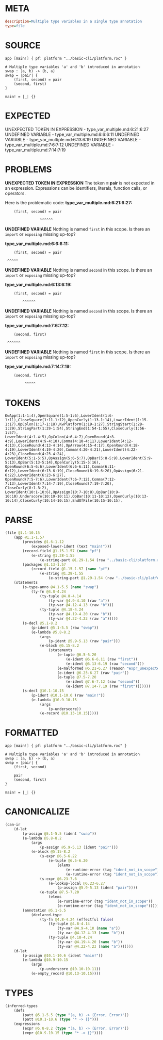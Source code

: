 # META
~~~ini
description=Multiple type variables in a single type annotation
type=file
~~~
# SOURCE
~~~roc
app [main!] { pf: platform "../basic-cli/platform.roc" }

# Multiple type variables 'a' and 'b' introduced in annotation
swap : (a, b) -> (b, a)
swap = |pair| {
    (first, second) = pair
    (second, first)
}

main! = |_| {}
~~~
# EXPECTED
UNEXPECTED TOKEN IN EXPRESSION - type_var_multiple.md:6:21:6:27
UNDEFINED VARIABLE - type_var_multiple.md:6:6:6:11
UNDEFINED VARIABLE - type_var_multiple.md:6:13:6:19
UNDEFINED VARIABLE - type_var_multiple.md:7:6:7:12
UNDEFINED VARIABLE - type_var_multiple.md:7:14:7:19
# PROBLEMS
**UNEXPECTED TOKEN IN EXPRESSION**
The token **= pair** is not expected in an expression.
Expressions can be identifiers, literals, function calls, or operators.

Here is the problematic code:
**type_var_multiple.md:6:21:6:27:**
```roc
    (first, second) = pair
```
                    ^^^^^^


**UNDEFINED VARIABLE**
Nothing is named `first` in this scope.
Is there an `import` or `exposing` missing up-top?

**type_var_multiple.md:6:6:6:11:**
```roc
    (first, second) = pair
```
     ^^^^^


**UNDEFINED VARIABLE**
Nothing is named `second` in this scope.
Is there an `import` or `exposing` missing up-top?

**type_var_multiple.md:6:13:6:19:**
```roc
    (first, second) = pair
```
            ^^^^^^


**UNDEFINED VARIABLE**
Nothing is named `second` in this scope.
Is there an `import` or `exposing` missing up-top?

**type_var_multiple.md:7:6:7:12:**
```roc
    (second, first)
```
     ^^^^^^


**UNDEFINED VARIABLE**
Nothing is named `first` in this scope.
Is there an `import` or `exposing` missing up-top?

**type_var_multiple.md:7:14:7:19:**
```roc
    (second, first)
```
             ^^^^^


# TOKENS
~~~zig
KwApp(1:1-1:4),OpenSquare(1:5-1:6),LowerIdent(1:6-1:11),CloseSquare(1:11-1:12),OpenCurly(1:13-1:14),LowerIdent(1:15-1:17),OpColon(1:17-1:18),KwPlatform(1:19-1:27),StringStart(1:28-1:29),StringPart(1:29-1:54),StringEnd(1:54-1:55),CloseCurly(1:56-1:57),
LowerIdent(4:1-4:5),OpColon(4:6-4:7),OpenRound(4:8-4:9),LowerIdent(4:9-4:10),Comma(4:10-4:11),LowerIdent(4:12-4:13),CloseRound(4:13-4:14),OpArrow(4:15-4:17),OpenRound(4:18-4:19),LowerIdent(4:19-4:20),Comma(4:20-4:21),LowerIdent(4:22-4:23),CloseRound(4:23-4:24),
LowerIdent(5:1-5:5),OpAssign(5:6-5:7),OpBar(5:8-5:9),LowerIdent(5:9-5:13),OpBar(5:13-5:14),OpenCurly(5:15-5:16),
OpenRound(6:5-6:6),LowerIdent(6:6-6:11),Comma(6:11-6:12),LowerIdent(6:13-6:19),CloseRound(6:19-6:20),OpAssign(6:21-6:22),LowerIdent(6:23-6:27),
OpenRound(7:5-7:6),LowerIdent(7:6-7:12),Comma(7:12-7:13),LowerIdent(7:14-7:19),CloseRound(7:19-7:20),
CloseCurly(8:1-8:2),
LowerIdent(10:1-10:6),OpAssign(10:7-10:8),OpBar(10:9-10:10),Underscore(10:10-10:11),OpBar(10:11-10:12),OpenCurly(10:13-10:14),CloseCurly(10:14-10:15),EndOfFile(10:15-10:15),
~~~
# PARSE
~~~clojure
(file @1.1-10.15
	(app @1.1-1.57
		(provides @1.6-1.12
			(exposed-lower-ident (text "main!")))
		(record-field @1.15-1.57 (name "pf")
			(e-string @1.28-1.55
				(e-string-part @1.29-1.54 (raw "../basic-cli/platform.roc"))))
		(packages @1.13-1.57
			(record-field @1.15-1.57 (name "pf")
				(e-string @1.28-1.55
					(e-string-part @1.29-1.54 (raw "../basic-cli/platform.roc"))))))
	(statements
		(s-type-anno @4.1-5.5 (name "swap")
			(ty-fn @4.8-4.24
				(ty-tuple @4.8-4.14
					(ty-var @4.9-4.10 (raw "a"))
					(ty-var @4.12-4.13 (raw "b")))
				(ty-tuple @4.18-4.24
					(ty-var @4.19-4.20 (raw "b"))
					(ty-var @4.22-4.23 (raw "a")))))
		(s-decl @5.1-8.2
			(p-ident @5.1-5.5 (raw "swap"))
			(e-lambda @5.8-8.2
				(args
					(p-ident @5.9-5.13 (raw "pair")))
				(e-block @5.15-8.2
					(statements
						(e-tuple @6.5-6.20
							(e-ident @6.6-6.11 (raw "first"))
							(e-ident @6.13-6.19 (raw "second")))
						(e-malformed @6.21-6.27 (reason "expr_unexpected_token"))
						(e-ident @6.23-6.27 (raw "pair"))
						(e-tuple @7.5-7.20
							(e-ident @7.6-7.12 (raw "second"))
							(e-ident @7.14-7.19 (raw "first")))))))
		(s-decl @10.1-10.15
			(p-ident @10.1-10.6 (raw "main!"))
			(e-lambda @10.9-10.15
				(args
					(p-underscore))
				(e-record @10.13-10.15)))))
~~~
# FORMATTED
~~~roc
app [main!] { pf: platform "../basic-cli/platform.roc" }

# Multiple type variables 'a' and 'b' introduced in annotation
swap : (a, b) -> (b, a)
swap = |pair| {
	(first, second)
	
	pair
	(second, first)
}

main! = |_| {}
~~~
# CANONICALIZE
~~~clojure
(can-ir
	(d-let
		(p-assign @5.1-5.5 (ident "swap"))
		(e-lambda @5.8-8.2
			(args
				(p-assign @5.9-5.13 (ident "pair")))
			(e-block @5.15-8.2
				(s-expr @6.5-6.22
					(e-tuple @6.5-6.20
						(elems
							(e-runtime-error (tag "ident_not_in_scope"))
							(e-runtime-error (tag "ident_not_in_scope")))))
				(s-expr @6.23-7.6
					(e-lookup-local @6.23-6.27
						(p-assign @5.9-5.13 (ident "pair"))))
				(e-tuple @7.5-7.20
					(elems
						(e-runtime-error (tag "ident_not_in_scope"))
						(e-runtime-error (tag "ident_not_in_scope"))))))
		(annotation @5.1-5.5
			(declared-type
				(ty-fn @4.8-4.24 (effectful false)
					(ty-tuple @4.8-4.14
						(ty-var @4.9-4.10 (name "a"))
						(ty-var @4.12-4.13 (name "b")))
					(ty-tuple @4.18-4.24
						(ty-var @4.19-4.20 (name "b"))
						(ty-var @4.22-4.23 (name "a")))))))
	(d-let
		(p-assign @10.1-10.6 (ident "main!"))
		(e-lambda @10.9-10.15
			(args
				(p-underscore @10.10-10.11))
			(e-empty_record @10.13-10.15))))
~~~
# TYPES
~~~clojure
(inferred-types
	(defs
		(patt @5.1-5.5 (type "(a, b) -> (Error, Error)"))
		(patt @10.1-10.6 (type "* -> {}")))
	(expressions
		(expr @5.8-8.2 (type "(a, b) -> (Error, Error)"))
		(expr @10.9-10.15 (type "* -> {}"))))
~~~
